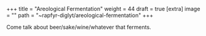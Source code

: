 
+++
title = "Areological Fermentation"
weight = 44
draft = true
[extra]
image = ""
path = "~rapfyr-diglyt/areological-fermentation"
+++


Come talk about beer/sake/wine/whatever that ferments.
